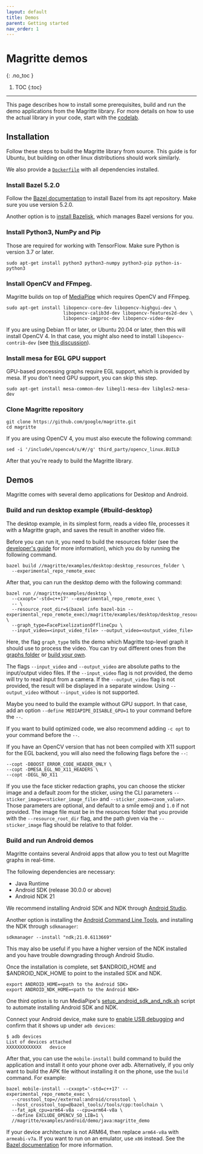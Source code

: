 ```yaml
---
layout: default
title: Demos
parent: Getting started
nav_order: 1
---
```


# Magritte demos
{: .no_toc }

1. TOC
{:toc}
---

This page describes how to
install some prerequisites, build and run
the demo applications from the Magritte library. For more details on how to use
the actual library in your code, start with the
[codelab](https://google.github.io/magritte/getting_started/codelab.html).

## Installation

Follow these steps to build the Magritte library from source. This guide is for
Ubuntu, but building on other linux distributions should work similarly.

We also provide a
[`Dockerfile`](https://github.com/google/magritte/blob/main/Dockerfile)
with all dependencies installed.

### Install Bazel 5.2.0
Follow the
[Bazel documentation](https://docs.bazel.build/versions/master/install-ubuntu.html#install-on-ubuntu)
to install Bazel from its apt repository. Make sure you use version 5.2.0.

Another option is to
[install Bazelisk](https://docs.bazel.build/versions/main/install-bazelisk.html),
which manages Bazel versions for you.

### Install Python3, NumPy and Pip

Those are required for working with TensorFlow. Make sure Python is version 3.7
or later.

```shell
sudo apt-get install python3 python3-numpy python3-pip python-is-python3
```

### Install OpenCV and FFmpeg.

Magritte builds on top of [MediaPipe](https://github.com/google/mediapipe) which
requires OpenCV and FFmpeg.

```shell
sudo apt-get install libopencv-core-dev libopencv-highgui-dev \
                     libopencv-calib3d-dev libopencv-features2d-dev \
                     libopencv-imgproc-dev libopencv-video-dev
```

If you are using Debian 11 or later, or Ubuntu 20.04 or later, then this will
install OpenCV 4. In that case, you might also need to install `libopencv-contrib-dev`
(see [this discussion](https://github.com/google/mediapipe/issues/970#issuecomment-1044388088)).

### Install mesa for EGL GPU support

GPU-based processing graphs require EGL support, which is provided by mesa. If you don't need GPU support, you can skip this step.

```shell
sudo apt-get install mesa-common-dev libegl1-mesa-dev libgles2-mesa-dev
```

### Clone Magritte repository

```shell
git clone https://github.com/google/magritte.git
cd magritte
```

If you are using OpenCV 4, you must also execute the following command:
```shell
sed -i '/include\/opencv4/s/#//g' third_party/opencv_linux.BUILD
```

After that you're ready to build the Magritte library.

## Demos

Magritte comes with several demo applications for Desktop and Android.

### Build and run desktop example {#build-desktop}

The desktop example, in its simplest form, reads a video file, processes it with
a Magritte graph, and saves the result in another video file.

Before you can run it, you need to build the resources folder (see the
[developer's guide](https://google.github.io/magritte/technical_guide/dev_guide.html#resource-folders)
for more information), which you do by running the following command.


```shell
bazel build //magritte/examples/desktop:desktop_resources_folder \
  --experimental_repo_remote_exec
```

After that, you can run the desktop demo with the following command:

```shell
bazel run //magritte/examples/desktop \
  --cxxopt='-std=c++17' --experimental_repo_remote_exec \
  -- \
  --resource_root_dir=$(bazel info bazel-bin --experimental_repo_remote_exec)/magritte/examples/desktop/desktop_resource_folder \
  --graph_type=FacePixelizationOfflineCpu \
  --input_video=<input_video_file> --output_video=<output_video_file>
```
Here, the flag `graph_type` tells the demo which Magritte top-level graph it
should use to process the video. You can try out different ones from the
[graphs folder](https://github.com/google/magritte/blob/master/magritte/graphs/) or
[build your own](https://google.github.io/magritte/technical_guide/dev_guide.html#building-your-own-magritte-graphs).

The flags `--input_video` and `--output_video` are absolute paths to the
input/output video files. If the `--input_video` flag is not provided, the demo
will try to read input from a camera. If the `--output_video` flag is not
provided, the result will be displayed in a separate window. Using
`--output_video` without `--input_video` is not supported.

Maybe you need to build the example without GPU support. In that case, add an
option `--define MEDIAPIPE_DISABLE_GPU=1` to
your command before the `--`.

If you want to build optimized code, we also recommend adding `-c opt` to your
command before the `--`.

If you have an OpenCV version that has not been compiled with X11 support for
the EGL backend, you will also need the following flags before the `--`:
```
--copt -DBOOST_ERROR_CODE_HEADER_ONLY \
--copt -DMESA_EGL_NO_X11_HEADERS \
--copt -DEGL_NO_X11
```

If you use the face sticker redaction graphs, you can choose the sticker image
and a default zoom for the sticker, using the CLI parameters
`--sticker_image=<sticker_image_file>` and `--sticker_zoom=<zoom_value>`. Those
parameters are optional, and default to a smile emoji and `1.0` if not provided.
The image file must be in the resources folder that you provide
with the `--resource_root_dir` flag, and the path given via the
`--sticker_image` flag should be relative to that folder.

### Build and run Android demos

Magritte contains several Android apps that allow you to test out Magritte
graphs in real-time.

The following dependencies are necessary:
* Java Runtime
* Android SDK (release 30.0.0 or above)
* Android NDK 21

We recommend installing Android SDK and NDK through
[Android Studio](https://developer.android.com/studio).

Another option is installing the
[Android Command Line Tools](https://developer.android.com/studio#command-tools),
and installing the NDK through `sdkmanager`:

```shell
sdkmanager --install "ndk;21.0.6113669"
```

This may also be useful if you have a higher version of the NDK installed and
you have trouble downgrading through Android Studio.

Once the installation is complete, set $ANDROID_HOME and $ANDROID_NDK_HOME to
point to the installed SDK and NDK.

```shell
export ANDROID_HOME=<path to the Android SDK>
export ANDROID_NDK_HOME=<path to the Android NDK>
```

One third option is to run MediaPipe's
[setup_android_sdk_and_ndk.sh](https://github.com/google/mediapipe/blob/master/setup_android_sdk_and_ndk.sh)
script to automate installing Android SDK and NDK.

Connect your Android device, make sure to
[enable USB debugging](https://developer.android.com/studio/debug/dev-options#enable)
and confirm that it shows up under `adb devices`:

```shell
$ adb devices
List of devices attached
XXXXXXXXXXXXX   device

```

After that, you can use the `mobile-install` build command to build the
application and install it onto your phone over adb. Alternatively, if you only
want to build the APK file without installing it on the phone, use the `build`
command. For example:

```shell
bazel mobile-install --cxxopt='-std=c++17' --experimental_repo_remote_exec \
  --crosstool_top=//external:android/crosstool \
  --host_crosstool_top=@bazel_tools//tools/cpp:toolchain \
  --fat_apk_cpu=arm64-v8a --cpu=arm64-v8a \
  --define EXCLUDE_OPENCV_SO_LIB=1 \
  //magritte/examples/android/demo/java:magritte_demo
```

If your device architecture is not ARM64, then replace `arm64-v8a` with
`armeabi-v7a`. If you want to run on an emulator, use `x86` instead. See the
[Bazel documentation](https://bazel.build/docs/android-ndk#configuring-target-abi)
for more information.
